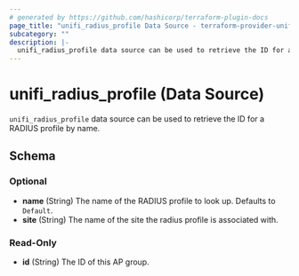 ```yaml
---
# generated by https://github.com/hashicorp/terraform-plugin-docs
page_title: "unifi_radius_profile Data Source - terraform-provider-unifi"
subcategory: ""
description: |-
  unifi_radius_profile data source can be used to retrieve the ID for a RADIUS profile by name.
---
```


# unifi_radius_profile (Data Source)

`unifi_radius_profile` data source can be used to retrieve the ID for a RADIUS profile by name.



<!-- schema generated by tfplugindocs -->
## Schema

### Optional

- **name** (String) The name of the RADIUS profile to look up. Defaults to `Default`.
- **site** (String) The name of the site the radius profile is associated with.

### Read-Only

- **id** (String) The ID of this AP group.


